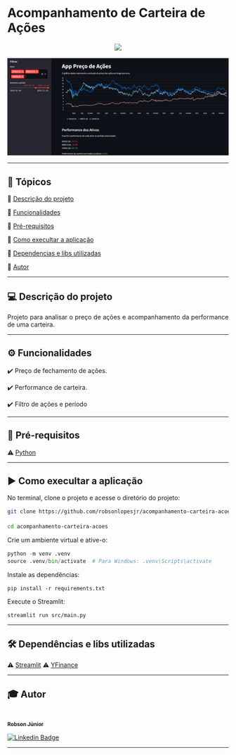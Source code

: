 <h1>Acompanhamento de Carteira de Ações</h1>

<p align="center">
  <img src="https://img.shields.io/static/v1?label=Python&message=language&color=blue&style=for-the-badge&logo=Python"/>
</p>

<p align="center">
  <img alt="Montreal" src=".github/preview.png" width="100%" height="30%">
</p>

---

## 📖 Tópicos

:small_blue_diamond: [Descrição do projeto](#-descrição-do-projeto)

:small_blue_diamond: [Funcionalidades](#-funcionalidades)

:small_blue_diamond: [Pré-requisitos](#-pré-requisitos)

:small_blue_diamond: [Como execultar a aplicação](#-como-execultar-a-aplicação)

:small_blue_diamond: [Dependencias e libs utilizadas](#-dependencias-e-libs-utilizadas)

:small_blue_diamond: [Autor](#-autor)

---

## 💻 Descrição do projeto

<p align="justify">
  Projeto para analisar o preço de ações e acompanhamento da performance de uma carteira.
</p>

---

## ⚙️ Funcionalidades

:heavy_check_mark: Preço de fechamento de ações.

:heavy_check_mark: Performance de carteira.

:heavy_check_mark: Filtro de ações e período

---

## 🎯 Pré-requisitos

:warning: [Python](https://www.python.org/)

---

## ▶️ Como execultar a aplicação

No terminal, clone o projeto e acesse o diretório do projeto:
```bash
git clone https://github.com/robsonlopesjr/acompanhamento-carteira-acoes

cd acompanhamento-carteira-acoes
```

Crie um ambiente virtual e ative-o:
```python
python -m venv .venv
source .venv/bin/activate  # Para Windows: .venv\Scripts\activate
```

Instale as dependências:
```
pip install -r requirements.txt
```

Execute o Streamlit:
```
streamlit run src/main.py
```

---

## 🛠 Dependências e libs utilizadas

:warning: [Streamlit](https://github.com/streamlit/streamlit)
:warning: [YFinance](https://github.com/ranaroussi/yfinance)

---

## 🎓 Autor

<a href="https://www.linkedin.com/in/robsonlopesjr/">
 <img style="border-radius: 50%;" src="https://avatars3.githubusercontent.com/u/69487360?s=400&u=7956928a6764b5ab125fccfa6350c58e3414e2ff&v=4" width="100px;" alt=""/>
 <br />
 <sub><b>Robson Júnior</b></sub></a>
 <br />

[![Linkedin Badge](https://img.shields.io/badge/LinkedIn-Robson-blue?style=flat-square&logo=Linkedin&logoColor=white&link=https://www.linkedin.com/in/robsonlopesjr)](https://www.linkedin.com/in/robsonlopesjr)

---